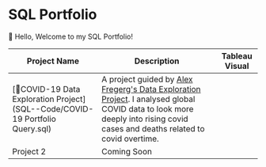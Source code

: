 # SQL Portfolio
👋 Hello, 
Welcome to my SQL Portfolio!

| Project Name | Description | Tableau Visual | 
|--------------|-------------|---------------|
| [🦠COVID-19 Data Exploration Project](SQL--Code/COVID-19 Portfolio Query.sql) | A project guided by [Alex Fregerg's Data Exploration Project](https://www.youtube.com/watch?v=qfyynHBFOsM&list=PLUaB-1hjhk8H48Pj32z4GZgGWyylqv85f&index=2). I analysed global COVID data to look more deeply into rising covid cases and deaths related to covid overtime.|
| Project 2 | Coming Soon | |
